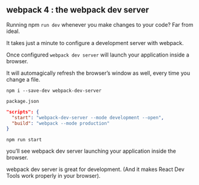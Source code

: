 ## webpack 4 : the webpack dev server

Running npm `run dev` whenever you make changes to your code? Far from ideal.

It takes just a minute to configure a development server with webpack.

Once configured `webpack dev server` will launch your application inside a browser.

It will automagically refresh the browser’s window as well, every time you change a file.

```
npm i --save-dev webpack-dev-server
```

`package.json`
```json
"scripts": {
  "start": "webpack-dev-server --mode development --open",
  "build": "webpack --mode production"
}
```

```
npm run start
```

you’ll see webpack dev server launching your application inside the browser.

webpack dev server is great for development. (And it makes React Dev Tools work properly in your browser).